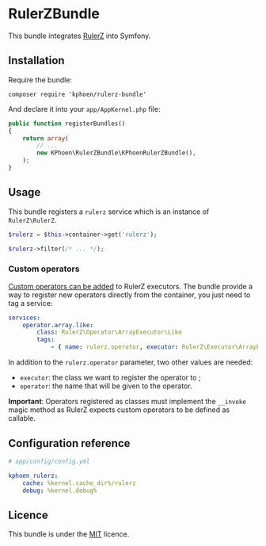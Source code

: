 RulerZBundle
============

This bundle integrates [RulerZ](https://github.com/K-Phoen/rulerz) into Symfony.

Installation
------------

Require the bundle:

```
composer require 'kphoen/rulerz-bundle'
```

And declare it into your `app/AppKernel.php` file:

```php
public function registerBundles()
{
    return array(
        // ...
        new KPhoen\RulerZBundle\KPhoenRulerZBundle(),
    );
}
```

Usage
-----

This bundle registers a `rulerz` service which is an instance of `RulerZ\RulerZ`.

```php
$rulerz = $this->container->get('rulerz');

$rulerz->filter(/* ... */);
```

### Custom operators

[Custom operators can be added](https://github.com/K-Phoen/rulerz/blob/master/doc/custom_operators.md)
to RulerZ executors.
The bundle provide a way to register new operators directly from the container,
you just need to tag a service:

```yaml
services:
    operator.array.like:
        class: RulerZ\Operator\ArrayExecutor\Like
        tags:
            - { name: rulerz.operator, executor: RulerZ\Executor\ArrayExecutor, operator: like }
```

In addition to the `rulerz.operator` parameter, two other values are needed:
* `executor`: the class we want to register the operator to ;
* `operator`: the name that will be given to the operator.

**Important**: Operators registered as classes must implement the `__invoke`
magic method as RulerZ expects custom operators to be defined as callable.


Configuration reference
-----------------------

```yaml
# app/config/config.yml

kphoen_rulerz:
    cache: %kernel.cache_dir%/rulerz
    debug: %kernel.debug%
```

Licence
-------

This bundle is under the [MIT](https://github.com/K-Phoen/RulerZBundle/blob/master/LICENSE) licence.
